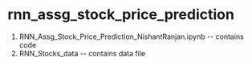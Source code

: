 # rnn_assg_stock_price_prediction
1. RNN_Assg_Stock_Price_Prediction_NishantRanjan.ipynb -- contains code
2. RNN_Stocks_data -- contains data file